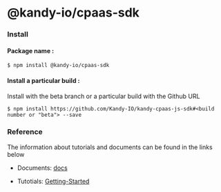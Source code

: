 # @kandy-io/cpaas-sdk

### Install

#### Package name :

`$ npm install @kandy-io/cpaas-sdk`

#### Install a particular build :

Install with the beta branch or a particular build with the Github URL

`$ npm install https://github.com/Kandy-IO/kandy-cpaas-js-sdk#<build number or "beta"> --save`

### Reference

The information about tutorials and documents can be found in the links below

* Documents: [docs](https://kandy-io.github.io/kandy-cpaas-js-sdk/docs)

* Tutotials: [Getting-Started](https://kandy-io.github.io/kandy-cpaas-js-sdk/tutorials/#/Get%20Started)




